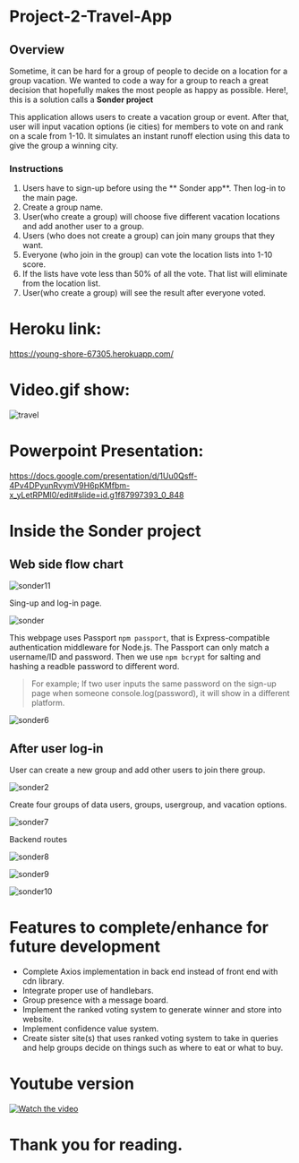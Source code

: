 # Project-2-Travel-App


## Overview

Sometime, it can be hard for a group of people to decide on a location for a group vacation. We wanted to code a way for a group to reach a great decision that hopefully makes the most people as happy as possible. Here!, this is a solution calls a **Sonder project**

This application allows users to create a vacation group or event. After that, user will input vacation options (ie cities) for members to vote on and rank on a scale from 1-10. It simulates an instant runoff election using this data to give the group a winning city.

### Instructions

1. Users have to sign-up before using the ** Sonder app**. Then log-in to the main page.
2. Create a group name.
3. User(who create a group) will choose five different vacation locations and add another user to a group.
4. Users (who does not create a group) can join many groups that they want.
5. Everyone (who join in the group) can vote the location lists into 1-10 score.
6. If the lists have vote less than 50% of all the vote. That list will eliminate from the location list.
7. User(who create a group) will see the result after everyone voted.

# Heroku link:
https://young-shore-67305.herokuapp.com/

# Video.gif show:

![travel](https://user-images.githubusercontent.com/45270593/53311293-55524300-387e-11e9-8996-12da3dd3b109.gif)


# Powerpoint Presentation:

https://docs.google.com/presentation/d/1Uu0Qsff-4Pv4DPyunRvymV9H6pKMfbm-x_yLetRPMl0/edit#slide=id.g1f87997393_0_848


# Inside the Sonder project

## Web side flow chart

![sonder11](https://user-images.githubusercontent.com/45270593/53307421-62633800-3866-11e9-9e9c-e88758e8786b.png)


 Sing-up and log-in page.

![sonder](https://user-images.githubusercontent.com/45270593/53306562-9e919b00-385c-11e9-9657-1ce8bc3dd520.png)

This webpage uses Passport `npm passport`, that is Express-compatible authentication middleware for Node.js. The Passport can only match a username/ID and password. Then we use `npm bcrypt` for salting and hashing a readble password to different word.

> For example; If two user inputs the same password on the sign-up page when someone console.log(password), it will show in a different platform. 

![sonder6](https://user-images.githubusercontent.com/45270593/53306911-021dc780-3861-11e9-9592-215e946e835c.png)

## After user log-in

User can create a new group and add other users to join there group.

![sonder2](https://user-images.githubusercontent.com/45270593/53307345-85411c80-3865-11e9-9ffc-44e698dd3fb1.png)

Create four groups of data users, groups, usergroup, and vacation options.


![sonder7](https://user-images.githubusercontent.com/45270593/53307422-62633800-3866-11e9-9be0-d81f47d0903a.png)

Backend routes

![sonder8](https://user-images.githubusercontent.com/45270593/53307423-62633800-3866-11e9-9c6a-a2f679eee64c.png)


![sonder9](https://user-images.githubusercontent.com/45270593/53307424-62633800-3866-11e9-8a5d-701f72282eb2.png)


![sonder10](https://user-images.githubusercontent.com/45270593/53307425-62633800-3866-11e9-9866-48fc387b5e6f.png)



# Features to complete/enhance for future development

- Complete Axios implementation in back end instead of front end with cdn library.
- Integrate proper use of handlebars.
- Group presence with a message board.
- Implement the ranked voting system to generate winner and store into website.
- Implement confidence value system.
- Create sister site(s) that uses ranked voting system to take in queries and help groups decide on things such as where to eat or what to buy.

# Youtube version

[![Watch the video](https://img.youtube.com/vi/jEjWFU0Whdc/default.jpg)](https://youtu.be/jEjWFU0Whdc)

# Thank you for reading.

